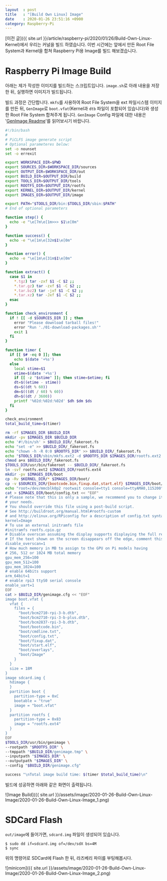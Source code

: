 ```yaml
---
layout  : post
title   : "[Build Own Linux] Image"
date    : 2020-01-26 23:51:16 +0900
category: Raspberry-Pi
---
```


[이전 글]({{ site.url }}/article/raspberry-pi/2020/01/26/Build-Own-Linux-Kernel)에서 우리는 커널을 빌드 하였습니다. 이번 시간에는 앞에서 만든 Root File System과 Kernel을 합쳐 Raspberry Pi용 Image를 빌드 해보겠습니다.

# Raspberry Pi Image Build

아래는 제가 작성한 이미지를 빌드하는 스크립트입니다. `image.sh`로 아래 내용을 저장한 뒤, 실행하면 이미지가 빌드됩니다.

빌드 과정은 간단합니다. `mkfs`를 사용하여 Root File System을 ext 파일시스템 이미지를 만든 뒤, `GenImage`로 `boot.vfat`(Kernel과 `dtb` 파일이 포함되어 있습니다)와 생성한 Root File System 합쳐주게 됩니다. `GenImage` Config 파일에 대한 내용은 '[GenImage Readme](https://github.com/pengutronix/genimage/blob/master/README.rst)'를 읽어보시기 바랍니다.

```bash
#!/bin/bash
#
# PiCLFS image generate script
# Optional parameteres below:
set -o nounset
set -o errexit

export WORKSPACE_DIR=$PWD
export SOURCES_DIR=$WORKSPACE_DIR/sources
export OUTPUT_DIR=$WORKSPACE_DIR/out
export BUILD_DIR=$OUTPUT_DIR/build
export TOOLS_DIR=$OUTPUT_DIR/tools
export ROOTFS_DIR=$OUTPUT_DIR/rootfs
export KERNEL_DIR=$OUTPUT_DIR/kernel
export IMAGES_DIR=$OUTPUT_DIR/image

export PATH="$TOOLS_DIR/bin:$TOOLS_DIR/sbin:$PATH"
# End of optional parameters

function step() {
  echo -e "\e[7m\e[1m>>> $1\e[0m"
}

function success() {
  echo -e "\e[1m\e[32m$1\e[0m"
}

function error() {
  echo -e "\e[1m\e[31m$1\e[0m"
}

function extract() {
  case $1 in
    *.tgz) tar -zxf $1 -C $2 ;;
    *.tar.gz) tar -zxf $1 -C $2 ;;
    *.tar.bz2) tar -jxf $1 -C $2 ;;
    *.tar.xz) tar -Jxf $1 -C $2 ;;
  esac
}

function check_environment {
  if ! [[ -d $SOURCES_DIR ]] ; then
    error "Please download tarball files!"
    error "Run './01-download-packages.sh'"
    exit 1
  fi
}

function timer {
  if [[ $# -eq 0 ]]; then
    echo $(date '+%s')
  else
    local stime=$1
    etime=$(date '+%s')
    if [[ -z "$stime" ]]; then stime=$etime; fi
    dt=$((etime - stime))
    ds=$((dt % 60))
    dm=$(((dt / 60) % 60))
    dh=$((dt / 3600))
    printf '%02d:%02d:%02d' $dh $dm $ds
  fi
}

check_environment
total_build_time=$(timer)

rm -rf $IMAGES_DIR $BUILD_DIR
mkdir -pv $IMAGES_DIR $BUILD_DIR
echo '#!/bin/sh' > $BUILD_DIR/_fakeroot.fs
echo "set -e" >> $BUILD_DIR/_fakeroot.fs
echo "chown -h -R 0:0 $ROOTFS_DIR" >> $BUILD_DIR/_fakeroot.fs
echo "$TOOLS_DIR/sbin/mkfs.ext2 -d $ROOTFS_DIR $IMAGES_DIR/rootfs.ext2 120M" >> $BUILD_DIR/_fakeroot.fs
chmod a+x $BUILD_DIR/_fakeroot.fs
$TOOLS_DIR/usr/bin/fakeroot -- $BUILD_DIR/_fakeroot.fs
ln -svf rootfs.ext2 $IMAGES_DIR/rootfs.ext4
mkdir -pv $IMAGES_DIR/boot
cp -Rv $KERNEL_DIR/* $IMAGES_DIR/boot/
cp -v $SOURCES_DIR/{bootcode.bin,fixup.dat,start.elf} $IMAGES_DIR/boot/
echo "root=/dev/mmcblk0p2 rootwait console=tty1 console=ttyAMA0,115200" > $IMAGES_DIR/boot/cmdline.txt
cat > $IMAGES_DIR/boot/config.txt << "EOF"
# Please note that this is only a sample, we recommend you to change it to fit
# your needs.
# You should override this file using a post-build script.
# See http://buildroot.org/manual.html#rootfs-custom
# and http://elinux.org/RPiconfig for a description of config.txt syntax
kernel=Image
# To use an external initramfs file
#initramfs rootfs.cpio.gz
# Disable overscan assuming the display supports displaying the full resolution
# If the text shown on the screen disappears off the edge, comment this out
disable_overscan=1
# How much memory in MB to assign to the GPU on Pi models having
# 256, 512 or 1024 MB total memory
gpu_mem_256=100
gpu_mem_512=100
gpu_mem_1024=100
# enable 64bits support
arm_64bit=1
# enable rpi3 ttyS0 serial console
enable_uart=1
EOF
cat > $BUILD_DIR/genimage.cfg << "EOF"
image boot.vfat {
  vfat {
    files = {
      "boot/bcm2710-rpi-3-b.dtb",
      "boot/bcm2710-rpi-3-b-plus.dtb",
      "boot/bcm2837-rpi-3-b.dtb",
      "boot/bootcode.bin",
      "boot/cmdline.txt",
      "boot/config.txt",
      "boot/fixup.dat",
      "boot/start.elf",
      "boot/overlays",
      "boot/Image"
    }
  }
  size = 18M
}
image sdcard.img {
  hdimage {
  }
  partition boot {
    partition-type = 0xC
    bootable = "true"
    image = "boot.vfat"
  }
  partition rootfs {
    partition-type = 0x83
    image = "rootfs.ext4"
  }
}
EOF
$TOOLS_DIR/usr/bin/genimage \
--rootpath "$ROOTFS_DIR" \
--tmppath "$BUILD_DIR/genimage.tmp" \
--inputpath "$IMAGES_DIR" \
--outputpath "$IMAGES_DIR" \
--config "$BUILD_DIR/genimage.cfg"

success "\nTotal image build time: $(timer $total_build_time)\n"
```

빌드에 성공하면 아래와 같은 화면이 출력됩니다.

![Image Build]({{ site.url }}/assets/image/2020-01-26-Build-Own-Linux-Image/2020-01-26-Build-Own-Linux-Image_1.png)

# SDCard Flash

`out/image`에 들어가면, `sdcard.img` 파일이 생성되어 있습니다.

```
$ sudo dd if=sdcard.img of=/dev/sdX bs=4M
$ sync
```

위의 명령어로 SDCard에 Flash 한 뒤, 라즈베리 파이를 부팅해봅시다.

![minicom]({{ site.url }}/assets/image/2020-01-26-Build-Own-Linux-Image/2020-01-26-Build-Own-Linux-Image_2.png)
